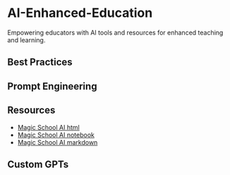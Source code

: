 # AI-Enhanced-Education

Empowering educators with AI tools and resources for enhanced teaching and learning.

## Best Practices



## Prompt Engineering


## Resources

- [Magic School AI html](https://github.com/teaghan/AI-Enhanced-Education/blob/main/html_files/MagicSchoolAI.html)
- [Magic School AI notebook](https://github.com/teaghan/AI-Enhanced-Education/blob/main/notebooks/MagicSchoolAI.ipynb)
- [Magic School AI markdown](https://github.com/teaghan/AI-Enhanced-Education/blob/main/notebooks/MagicSchoolAI.md)


## Custom GPTs


